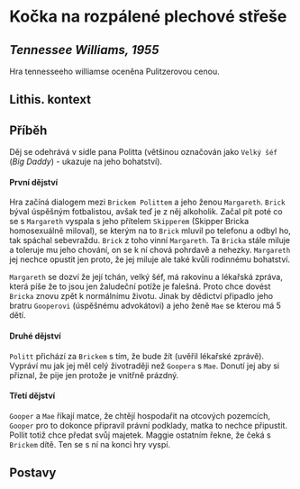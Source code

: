# Kočka na rozpálené plechové střeše
## _Tennessee Williams, 1955_
Hra tennesseeho williamse oceněna Pulitzerovou cenou.

## Lithis. kontext

## Příběh

Děj se odehrává v sídle pana Politta (většinou označován jako `Velký šéf` (_Big Daddy_) - ukazuje na jeho bohatství).

#### První dějství

Hra začíná dialogem mezi `Brickem Polittem` a jeho ženou `Margareth`. `Brick` býval úspěšným fotbalistou, avšak teď je z něj alkoholik. Začal pít poté co se s `Margareth` vyspala s jeho přítelem `Skipperem` (Skipper Bricka homosexuálně miloval), se kterým na to `Brick` mluvil po telefonu a odbyl ho, tak spáchal sebevraždu. `Brick` z toho vinní `Margareth`. Ta `Bricka` stále miluje a toleruje mu jeho chování, on se k ní chová pohrdavě a nehezky. `Margareth` jej nechce opustit jen proto, že jej miluje ale také kvůli rodinnému bohatství.

`Margareth` se dozví že její tchán, velký šéf, má rakovinu a lékařská zpráva, která píše že to jsou jen žaludeční potíže je falešná. Proto chce dovést `Bricka` znovu zpět k normálnímu životu. Jinak by dědictví připadlo jeho bratru `Gooperovi` (úspěšnému advokátovi) a jeho ženě `Mae` se kterou má 5 dětí. 

#### Druhé dějství

``Politt`` přichází za `Brickem` s tím, že bude žít (uvěřil lékařské zprávě).  Vypráví mu jak jej měl celý životraději než `Goopera` s `Mae`. Donutí jej aby si přiznal, že pije jen protože je vnitřně prázdný.

#### Třetí dějství 

`Gooper` a `Mae` říkají matce, že chtějí hospodařit na otcových pozemcích, `Gooper` pro to dokonce připravil právní podklady, matka to nechce připustit. Pollit totiž chce předat svůj majetek. Maggie ostatním řekne, že čeká s `Brickem` dítě. Ten se s ní na konci hry vyspí.

## Postavy